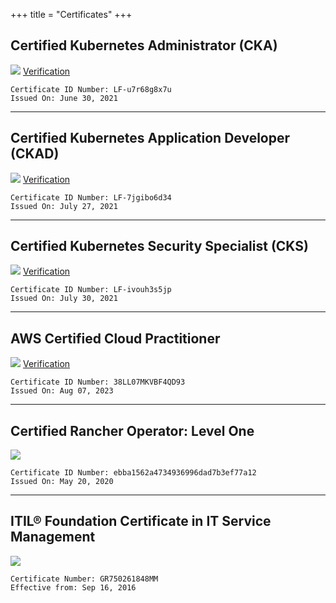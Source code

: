 +++
title = "Certificates"
+++

## Certified Kubernetes Administrator (CKA)
![](https://cdn.support.tools/matthew-mattox-certified-kubernetes-administrator-cka-certificate.jpg)
[Verification](https://www.credly.com/badges/3daa9de3-5628-44d7-a42b-b43dd8cf3860/public_url)

```
Certificate ID Number: LF-u7r68g8x7u
Issued On: June 30, 2021
```

***

## Certified Kubernetes Application Developer (CKAD)
![](https://cdn.support.tools/matthew-mattox-certified-kubernetes-application-developer-ckad-certificate.jpg)
[Verification](https://www.credly.com/badges/633c1aba-76b5-4249-995e-f12d9377e864/public_url)

```
Certificate ID Number: LF-7jgibo6d34
Issued On: July 27, 2021
```

***

## Certified Kubernetes Security Specialist (CKS)
![](https://cdn.support.tools/matthew-mattox-certified-kubernetes-security-specialist-cks-certificate.jpg)
[Verification](https://www.credly.com/badges/3b12a7e4-7f8b-4426-96b0-8da03ea4b9cf/public_url)

```
Certificate ID Number: LF-ivouh3s5jp
Issued On: July 30, 2021
```

***

## AWS Certified Cloud Practitioner
![](https://cdn.support.tools/matthew-mattox-certified-aws-cloud-practitioner-certificate.jpg)
[Verification](https://www.credly.com/badges/a453d4d7-9bb0-4a96-80a6-f32463784659/public_url)

```
Certificate ID Number: 38LL07MKVBF4QD93
Issued On: Aug 07, 2023
```

***

## Certified Rancher Operator: Level One
![](/images/RancherCertificate2020.png)

```
Certificate ID Number: ebba1562a4734936996dad7b3ef77a12
Issued On: May 20, 2020
```

****

## ITIL® Foundation Certificate in IT Service Management
![](/images/ITIL_Certificate.jpg)
```
Certificate Number: GR750261848MM
Effective from: Sep 16, 2016
```
